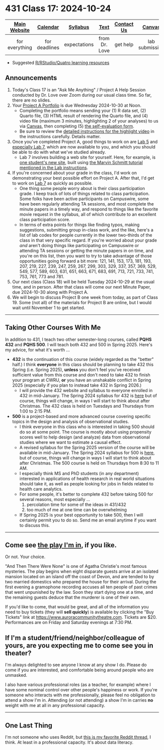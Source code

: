 # 431 Class 17: 2024-10-24

[Main Website](https://thomaselove.github.io/431-2024/) | [Calendar](https://thomaselove.github.io/431-2024/calendar.html) | [Syllabus](https://thomaselove.github.io/431-syllabus-2024/) | [Text](https://thomaselove.github.io/431-book/) | [Contact Us](https://thomaselove.github.io/431-2024/contact.html) | [Canvas](https://canvas.case.edu) | [Data and Code](https://github.com/THOMASELOVE/431-data)
:-----------: | :--------------: | :----------: | :---------: | :-------------: | :-----------: | :------------:
for everything | for deadlines | expectations | from Dr. Love | get help | lab submission | for downloads

- Suggested [R/RStudio/Quatro learning resources](https://thomaselove.github.io/431-2024/resources.html)

## Announcements

1. Today's Class 17 is an "Ask Me Anything" / Project A Help Session conducted by Dr. Love over Zoom during our usual class time. So far, there are no slides.
2. Your [Project A Portfolio](https://thomaselove.github.io/431-projectA-2024/) is due Wednesday 2024-10-30 at Noon.
    - Completing the portfolio means sending your (1) R data set, (2) Quarto file, (3) HTML result of rendering the Quarto file, and (4) video file (maximum 3 minutes, highlighting 2 of your analyses) to us via [Canvas](https://canvas.case.edu), then completing (5) [the self-evaluation form](https://bit.ly/431-projectA-self-evaluation-2024).
    - Be sure to review the [detailed instructions for the highlight video](https://thomaselove.github.io/431-projectA-2024/portfolio.html#the-highlight-video) in the instructions carefully. Details matter.
3. Once you've completed Project A, good things to work on are [Lab 5](https://github.com/THOMASELOVE/431-labs-2024/tree/main/lab5) and [especially Lab 7](https://github.com/THOMASELOVE/431-labs-2024/tree/main/lab7), which are now available to you, and which you should be able to do with what we've studied already.
    - Lab 7 involves building a web site for yourself. Here, for example, is [one student's new site](https://tatchaporn.github.io/tatchaporn/), built using [the Marvin Schmitt tutorial mentioned in the Lab instructions](https://github.com/THOMASELOVE/431-labs-2024/blob/main/lab7/README.md#using-quarto-to-build-the-site).
4. If you're concerned about your grade in the class, I'd work on demonstrating your best possible effort on Project A. After that, I'd get to work on [Lab 7](https://github.com/THOMASELOVE/431-labs-2024/tree/main/lab7) as quickly as possible.
    - One thing some people worry about is their class participation grade. I keep track of lots of things related to class participation. Some folks have been active participants on Campuswire, some have been regularly attending TA sessions, and most complete the minute papers in a timely way, and respond to things like the favorite movie request in the syllabus, all of which contribute to an excellent class participation score.
    - In terms of extra points for things like finding typos, making suggestions, submitting group in-class work, and the like, here's a list of lab codes for people currently in the lower two-thirds of the class in that very specific regard. If you're worried about your grade *and* aren't doing things like participating on Campuswire or attending TA sessions or getting the minute papers in on time, and you're on this list, then you want to try to take advantage of those opportunities going forward a bit more: 121, 141, 153, 173, 181, 193, 207, 219, 227, 239, 247, 259, 267, 299, 303, 329, 337, 357, 369, 529, 549, 577, 589, 603, 631, 651, 663, 671, 683, 691, 713, 721, 733, 741, 753, 761, 773 and 781.
5. Our next class (Class 18) will be held Tuesday 2024-10-29 at the usual time, and in person. After that class will come our next Minute Paper, due 2024-10-30 along with Project A.
6. We will begin to discuss Project B one week from today, as part of Class 19. Some (not all) of the materials for Project B are online, but I would wait until November 1 to get started.

----

## Taking Other Courses With Me

In addition to 431, I teach two other semester-long courses, called **PQHS 432** and **PQHS 500**. I will teach both 432 and 500 in Spring 2025. Here's my advice, for what it's worth ...

- **432** is the continuation of this course (widely regarded as the "better" half.) I think **everyone** in this class should be planning to take 432 this Spring (i.e. Spring 2025), **unless** you don't feel you've received sufficient value from this course and don't need to take 432 to finish your program at CWRU, **or** you have an unshakable conflict in Spring 2025 (especially if you plan to instead take 432 in Spring 2026.)
    - I will provide the 432 website and syllabus to everyone enrolled in 432 in mid-January. The Spring 2024 syllabus for 432 is [here](https://thomaselove.github.io/432-syllabus-2024/) but of course, things will change, in ways I will start to think about after Christmas. The 432 class is held on Tuesdays and Thursdays from 1:00 to 2:15 PM.
- **500** is a project-based and more advanced course covering specific topics in the design and analysis of observational studies. 
    - I think everyone in this class who is interested in taking 500 should do so at some point. The course is mostly about using propensity scores well to help design (and analyze) data from observational studies where we want to estimate a causal effect.
    - A revised syllabus for the Spring 2025 version of the course will be available in mid-January. The Spring 2024 syllabus for 500 is [here](https://thomaselove.github.io/500-syllabus-2024/), but of course, things will change in ways I will start to think about after Christmas. The 500 course is held on Thursdays from 8:30 to 11 AM.
    - I especially think MS and PhD students (in any department) interested in applications of health research in real world situations should take it, as well as people looking for jobs in fields related to health care analytics.
    - For some people, it's better to complete 432 before taking 500 for several reasons, most especially ...
        1. percolation time for some of the ideas in 431/432
        2. too much of me at one time can be overwhelming
    - If Spring 2025 is your best opportunity to take 500, then I will certainly permit you to do so. Send me an email anytime if you want to discuss this.

----

## Come see [the play I'm in](https://www.auroracommunitytheatre.com/), if you like.

Or not. Your choice. 

"And Then There Were None" is one of Agatha Christie's most famous mysteries. The play begins when eight disparate guests arrive at an isolated mansion located on an island off the coast of Devon, and are tended to by two married domestics who prepared the house for their arrival. During the first evening a gramophone recording accuses all ten people of past crimes that went unpunished by the law. Soon they start dying one at a time, and the remaining guests deduce that the murderer is one of their own.

If you'd like to come, that would be great, and all of the information you need to buy tickets (they will **sell quickly**) is available by clicking the "Buy Tickets" link at <https://www.auroracommunitytheatre.com>. Tickets are $20. Performances are on Friday and Saturday evenings at 7:30 PM.

## If I'm a student/friend/neighbor/colleague of yours, are you expecting me to come see you in theater?

I'm always delighted to see anyone I know at any show I do. Please do come if you are interested, and comfortable being around people who are unmasked. 

I also have various professional roles (as a teacher, for example) where I have some nominal control over other people's happiness or work. If you're someone who interacts with me professionally, please feel no obligation to attend a show I'm in. Attending (or not attending) a show I'm in carries **no** weight with me at all in any professional capacity.

----

## One Last Thing

I'm not someone who uses Reddit, but [this is my favorite Reddit thread](https://www.reddit.com/r/askscience/comments/hrljbe/askscience_ama_series_we_are_statistics/), I think. At least in a professional capacity. It's about data literacy.
